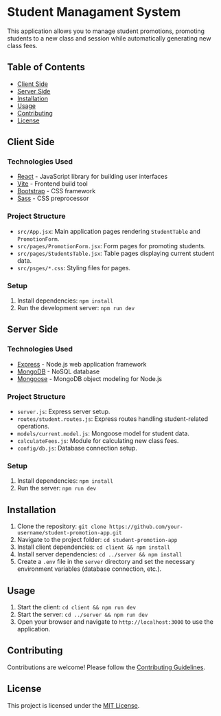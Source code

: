 # Student Managament System

This application allows you to manage student promotions, promoting students to a new class and session while automatically generating new class fees.

## Table of Contents

- [Client Side](#client-side)
- [Server Side](#server-side)
- [Installation](#installation)
- [Usage](#usage)
- [Contributing](#contributing)
- [License](#license)

## Client Side

### Technologies Used
- [React](https://reactjs.org/) - JavaScript library for building user interfaces
- [Vite](https://vitejs.dev/) - Frontend build tool
- [Bootstrap](https://getbootstrap.com/) - CSS framework
- [Sass](https://sass-lang.com/) - CSS preprocessor

### Project Structure

- `src/App.jsx`: Main application pages rendering `StudentTable` and `PromotionForm`.
- `src/pages/PromotionForm.jsx`: Form pages for promoting students.
- `src/pages/StudentsTable.jsx`: Table pages displaying current student data.
- `src/psges/*.css`: Styling files for pages.

### Setup
1. Install dependencies: `npm install`
2. Run the development server: `npm run dev`

## Server Side

### Technologies Used
- [Express](https://expressjs.com/) - Node.js web application framework
- [MongoDB](https://www.mongodb.com/) - NoSQL database
- [Mongoose](https://mongoosejs.com/) - MongoDB object modeling for Node.js

### Project Structure

- `server.js`: Express server setup.
- `routes/student.routes.js`: Express routes handling student-related operations.
- `models/current.model.js`: Mongoose model for student data.
- `calculateFees.js`: Module for calculating new class fees.
- `config/db.js`: Database connection setup.

### Setup
1. Install dependencies: `npm install`
2. Run the server: `npm run dev`

## Installation

1. Clone the repository: `git clone https://github.com/your-username/student-promotion-app.git`
2. Navigate to the project folder: `cd student-promotion-app`
3. Install client dependencies: `cd client && npm install`
4. Install server dependencies: `cd ../server && npm install`
5. Create a `.env` file in the `server` directory and set the necessary environment variables (database connection, etc.).

## Usage

1. Start the client: `cd client && npm run dev`
2. Start the server: `cd ../server && npm run dev`
3. Open your browser and navigate to `http://localhost:3000` to use the application.

## Contributing

Contributions are welcome! Please follow the [Contributing Guidelines](CONTRIBUTING.md).

## License

This project is licensed under the [MIT License](LICENSE).
